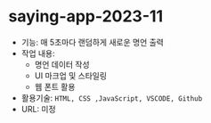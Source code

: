 # saying-app-2023-11

- 기능: 매 5초마다 랜덤하게 새로운 명언 출력
- 작업 내용:
    - 명언 데이터 작성
    - UI 마크업 및 스타일링
    - 웹 폰트 활용
- 활용기술: `HTML, CSS ,JavaScript, VSCODE, Github`
- URL: 미정 

